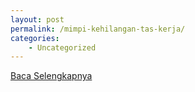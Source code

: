 ```yaml
---
layout: post
permalink: /mimpi-kehilangan-tas-kerja/
categories:
    - Uncategorized
---
```


[Baca Selengkapnya](/02)